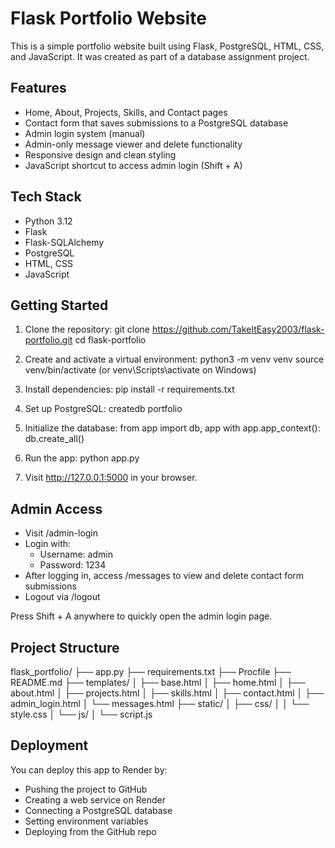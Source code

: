 # Flask Portfolio Website

This is a simple portfolio website built using Flask, PostgreSQL, HTML, CSS, and JavaScript. It was created as part of a database assignment project.

## Features

- Home, About, Projects, Skills, and Contact pages
- Contact form that saves submissions to a PostgreSQL database
- Admin login system (manual)
- Admin-only message viewer and delete functionality
- Responsive design and clean styling
- JavaScript shortcut to access admin login (Shift + A)

## Tech Stack

- Python 3.12
- Flask
- Flask-SQLAlchemy
- PostgreSQL
- HTML, CSS
- JavaScript

## Getting Started

1. Clone the repository:
   git clone https://github.com/TakeItEasy2003/flask-portfolio.git
   cd flask-portfolio

2. Create and activate a virtual environment:
   python3 -m venv venv
   source venv/bin/activate  (or venv\Scripts\activate on Windows)

3. Install dependencies:
   pip install -r requirements.txt

4. Set up PostgreSQL:
   createdb portfolio

5. Initialize the database:
   from app import db, app
   with app.app_context():
       db.create_all()

6. Run the app:
   python app.py

7. Visit http://127.0.0.1:5000 in your browser.

## Admin Access

- Visit /admin-login
- Login with:
  - Username: admin
  - Password: 1234
- After logging in, access /messages to view and delete contact form submissions
- Logout via /logout

Press Shift + A anywhere to quickly open the admin login page.

## Project Structure

flask_portfolio/
├── app.py
├── requirements.txt
├── Procfile
├── README.md
├── templates/
│ ├── base.html
│ ├── home.html
│ ├── about.html
│ ├── projects.html
│ ├── skills.html
│ ├── contact.html
│ ├── admin_login.html
│ └── messages.html
├── static/
│ ├── css/
│ │ └── style.css
│ └── js/
│ └── script.js

## Deployment

You can deploy this app to Render by:

- Pushing the project to GitHub
- Creating a web service on Render
- Connecting a PostgreSQL database
- Setting environment variables
- Deploying from the GitHub repo